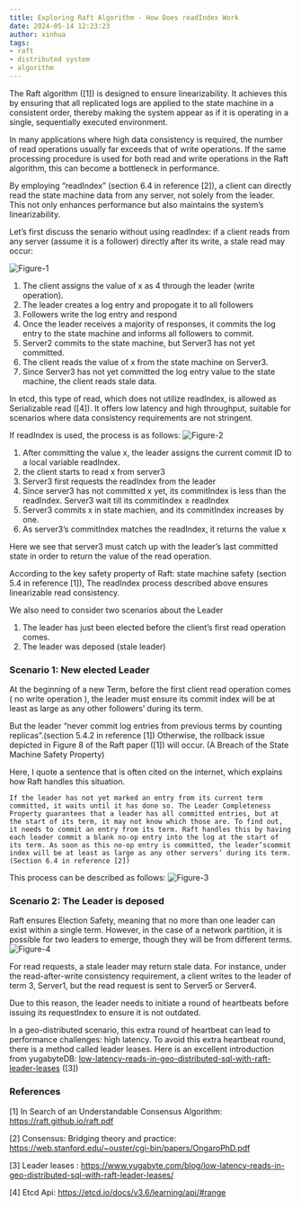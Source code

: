 ```yaml
---
title: Exploring Raft Algorithm - How Does readIndex Work 
date: 2024-05-14 12:23:23
author: xinhua
tags:
- raft 
- distributed system
- algorithm 
---
```

The Raft algorithm ([1]) is designed to ensure linearizability. It achieves this by ensuring that all replicated logs are applied to the state machine in a consistent order, thereby making the system appear as if it is operating in a single, sequentially executed environment.

In many applications where high data consistency is required, the number of read operations usually far exceeds that of write operations. If the same processing procedure is used for both read and write operations in the Raft algorithm, this can become a bottleneck in performance.

By employing “readIndex” (section 6.4 in reference [2]), a client can directly read the state machine data from any server, not solely from the leader. This not only enhances performance but also maintains the system’s linearizability.

Let’s first discuss the senario without using readIndex: if a client reads from any server (assume it is a follower) directly after its write, a stale read may occur:

![Figure-1](/images/readindex-1.png)
1. The client assigns the value of x as 4 through the leader (write operation).
2. The leader creates a log entry and propogate it to all followers
3. Followers write the log entry and respond
4. Once the leader receives a majority of responses, it commits the log entry to the state machine and informs all followers to commit.
5. Server2 commits to the state machine, but Server3 has not yet committed.
6. The client reads the value of x from the state machine on Server3.
7. Since Server3 has not yet committed the log entry value to the state machine, the client reads stale data.

In etcd, this type of read, which does not utilize readIndex, is allowed as Serializable read ([4]). It offers low latency and high throughput, suitable for scenarios where data consistency requirements are not stringent.

If readIndex is used, the process is as follows:
![Figure-2](/images/readindex-2.png)
1. After committing the value x, the leader assigns the current commit ID to a local variable readIndex.
2. the client starts to read x from server3
3. Server3 first requests the readIndex from the leader
4. Since server3 has not committed x yet, its commitIndex is less than the readIndex. Server3 wait till its commitIndex ≥ readIndex
5. Server3 commits x in state machien, and its commitIndex increases by one.
6. As server3’s commitIndex matches the readIndex, it returns the value x

Here we see that server3 must catch up with the leader’s last committed state in order to return the value of the read operation.

According to the key safety property of Raft: state machine safety (section 5.4 in reference [1]), The readIndex process described above ensures linearizable read consistency.

We also need to consider two scenarios about the Leader

1. The leader has just been elected before the client’s first read operation comes.
2. The leader was deposed (stale leader)

### Scenario 1: New elected Leader

At the beginning of a new Term, before the first client read operation comes ( no write operation ), the leader must ensure its commit index will be at least as large as any other followers’ during its term.

But the leader “never commit log entries from previous terms by counting replicas”.(section 5.4.2 in reference [1]) Otherwise, the rollback issue depicted in Figure 8 of the Raft paper ([1]) will occur. (A Breach of the State Machine Safety Property)

Here, I quote a sentence that is often cited on the internet, which explains how Raft handles this situation.

    If the leader has not yet marked an entry from its current term committed, it waits until it has done so. The Leader Completeness Property guarantees that a leader has all committed entries, but at the start of its term, it may not know which those are. To find out, it needs to commit an entry from its term. Raft handles this by having each leader commit a blank no-op entry into the log at the start of its term. As soon as this no-op entry is committed, the leader’scommit index will be at least as large as any other servers’ during its term. (Section 6.4 in reference [2])

This process can be described as follows:
![Figure-3](/images/readindex-3.png)

### Scenario 2: The Leader is deposed

Raft ensures Election Safety, meaning that no more than one leader can exist within a single term. However, in the case of a network partition, it is possible for two leaders to emerge, though they will be from different terms.
![Figure-4](/images/readindex-4.png)

For read requests, a stale leader may return stale data. For instance, under the read-after-write consistency requirement, a client writes to the leader of term 3, Server1, but the read request is sent to Server5 or Server4.

Due to this reason, the leader needs to initiate a round of heartbeats before issuing its requestIndex to ensure it is not outdated.

In a geo-distributed scenario, this extra round of heartbeat can lead to performance challenges: high latency. To avoid this extra heartbeat round, there is a method called leader leases. Here is an excellent introduction from yugabyteDB: [low-latency-reads-in-geo-distributed-sql-with-raft-leader-leases](https://www.yugabyte.com/blog/low-latency-reads-in-geo-distributed-sql-with-raft-leader-leases/) ([3])


### References

[1] In Search of an Understandable Consensus Algorithm: https://raft.github.io/raft.pdf

[2] Consensus: Bridging theory and practice: https://web.stanford.edu/~ouster/cgi-bin/papers/OngaroPhD.pdf

[3] Leader leases : https://www.yugabyte.com/blog/low-latency-reads-in-geo-distributed-sql-with-raft-leader-leases/

[4] Etcd Api: https://etcd.io/docs/v3.6/learning/api/#range

